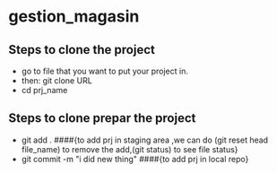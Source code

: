 # gestion_magasin
## Steps to clone the project
- go to file that you want to put your project in.
- then: git clone URL
- cd prj_name

## Steps to clone prepar the project
- git add . ####{to add prj in staging area ,we can do (git reset head file_name) to remove the add,(git status) to see file status}
- git commit -m "i did new thing" ####{to add prj in local repo}
